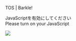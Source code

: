 TOS | Barkle!

JavaScriptを有効にしてください  
Please turn on your JavaScript

![](/static-assets/splash.png?1727398708054)